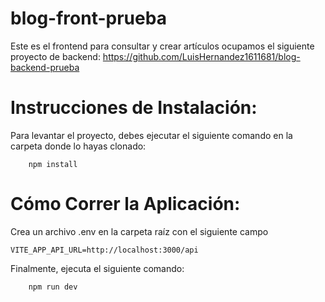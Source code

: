 # blog-front-prueba

Este es el frontend para consultar y crear artículos ocupamos el siguiente proyecto de backend: https://github.com/LuisHernandez1611681/blog-backend-prueba


# Instrucciones de Instalación:

Para levantar el proyecto, debes ejecutar el siguiente comando en la carpeta donde lo hayas clonado:

```
    npm install
```

# Cómo Correr la Aplicación:

Crea un archivo .env en la carpeta raíz con el siguiente campo

```
VITE_APP_API_URL=http://localhost:3000/api
```

Finalmente, ejecuta el siguiente comando:

```
    npm run dev
```
